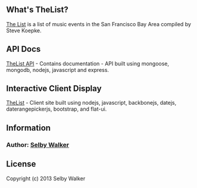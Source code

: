 ## What's TheList?

[The List](http://www.stevelist.com/) is a list of music events in the San Francisco Bay Area compiled by Steve Koepke.

## API Docs

[TheList API](http://selby-list.herokuapp.com/docs.html)
	- Contains documentation
	- API built using mongoose, mongodb, nodejs, javascript and express.

## Interactive Client Display
[TheList](http://selby-list.herokuapp.com/list.html)
	- Client site built using nodejs, javascript, backbonejs, datejs, daterangepickerjs, bootstrap, and flat-ui.



## Information

### Author: [Selby Walker](http://github.com/magicgrl111)


## License

Copyright (c) 2013 Selby Walker
